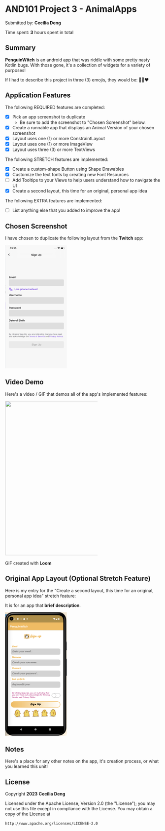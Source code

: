 # AND101 Project 3 - AnimalApps

Submitted by: **Cecilia Deng**

Time spent: **3** hours spent in total

## Summary

**PenguinWitch** is an android app that was riddle with some pretty nasty Kotlin bugs.  With those gone, it's a collection of widgets for a variety of purposes!  

If I had to describe this project in three (3) emojis, they would be: **🥳🐣❤️**

## Application Features

<!-- (This is a comment) Please be sure to change the [ ] to [x] for any features you completed.  If a feature is not checked [x], you might miss the points for that item! -->

The following REQUIRED features are completed:

- [x] Pick an app screenshot to duplicate
  - Be sure to add the screenshot to "Chosen Screenshot" below.
- [x] Create a runnable app that displays an Animal Version of your chosen screenshot
- [x] Layout uses one (1) or more ConstraintLayout
- [x] Layout uses one (1) or more ImageView
- [x] Layout uses three (3) or more TextViews

The following STRETCH features are implemented:

- [x] Create a custom-shape Button using Shape Drawables
- [x] Customize the text fonts by creating new Font Resources
- [ ] Add Tooltips to your Views to help users understand how to navigate the UI
- [x] Create a second layout, this time for an original, personal app idea

The following EXTRA features are implemented:

- [ ] List anything else that you added to improve the app!

## Chosen Screenshot

I have chosen to duplicate the following layout from the **Twitch** app:

<img width="200" height="400" src='https://github.com/YingluDeng/animalApp_interface/blob/master/twitch_app.png' title='Chosen Screenshot' width='' alt='Chosen Screenshot' />

## Video Demo

Here's a video / GIF that demos all of the app's implemented features:

<a href="https://www.loom.com/share/6236f00e2c6c4643862f41469ceb630b">
    <img width="800" height="500" style="max-width:300px;" src="https://cdn.loom.com/sessions/thumbnails/6236f00e2c6c4643862f41469ceb630b-1679025246550-with-play.gif">
  </a>

GIF created with **Loom**

<!-- Recommended tools:
- [Kap](https://getkap.co/) for macOS
- [ScreenToGif](https://www.screentogif.com/) for Windows
- [peek](https://github.com/phw/peek) for Linux. -->

## Original App Layout (Optional Stretch Feature)

Here is my entry for the "Create a second layout, this time for an original, personal app idea" stretch feature:

It is for an app that **brief description**.

<img width="200" height="400" src='https://github.com/YingluDeng/animalApp_interface/blob/master/penguinWitch.png' title='Chosen Screenshot' width='' alt='Chosen Screenshot' />

## Notes

Here's a place for any other notes on the app, it's creation process, or what you learned this unit!

## License

Copyright **2023** **Cecilia Deng**

Licensed under the Apache License, Version 2.0 (the "License");
you may not use this file except in compliance with the License.
You may obtain a copy of the License at

    http://www.apache.org/licenses/LICENSE-2.0
